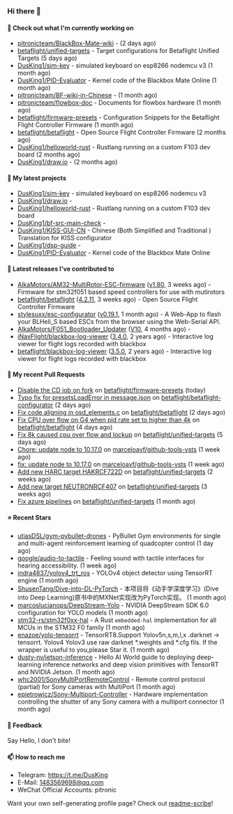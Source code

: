 ### Hi there 👋

#### 👷 Check out what I'm currently working on

- [pitronicteam/BlackBox-Mate-wiki](https://github.com/pitronicteam/BlackBox-Mate-wiki) -  (2 days ago)
- [betaflight/unified-targets](https://github.com/betaflight/unified-targets) - Target configurations for Betaflight Unified Targets (5 days ago)
- [DusKing1/sim-key](https://github.com/DusKing1/sim-key) - simulated keyboard on esp8266 nodemcu v3 (1 month ago)
- [DusKing1/PID-Evaluator](https://github.com/DusKing1/PID-Evaluator) - Kernel code of the Blackbox Mate Online (1 month ago)
- [pitronicteam/BF-wiki-in-Chinese](https://github.com/pitronicteam/BF-wiki-in-Chinese) -  (1 month ago)
- [pitronicteam/flowbox-doc](https://github.com/pitronicteam/flowbox-doc) - Documents for flowbox hardware (1 month ago)
- [betaflight/firmware-presets](https://github.com/betaflight/firmware-presets) - Configuration Snippets for the Betaflight Flight Controller Firmware (1 month ago)
- [betaflight/betaflight](https://github.com/betaflight/betaflight) - Open Source Flight Controller Firmware (2 months ago)
- [DusKing1/helloworld-rust](https://github.com/DusKing1/helloworld-rust) - Rustlang running on a custom F103 dev board (2 months ago)
- [DusKing1/draw.io](https://github.com/DusKing1/draw.io) -  (2 months ago)

#### 🌱 My latest projects

- [DusKing1/sim-key](https://github.com/DusKing1/sim-key) - simulated keyboard on esp8266 nodemcu v3
- [DusKing1/draw.io](https://github.com/DusKing1/draw.io) - 
- [DusKing1/helloworld-rust](https://github.com/DusKing1/helloworld-rust) - Rustlang running on a custom F103 dev board
- [DusKing1/bf-src-main-check](https://github.com/DusKing1/bf-src-main-check) - 
- [DusKing1/KISS-GUI-CN](https://github.com/DusKing1/KISS-GUI-CN) - Chinese (Both Simplified and Traditional ) Translation for KISS configurator
- [DusKing1/dsp-guide](https://github.com/DusKing1/dsp-guide) - 
- [DusKing1/PID-Evaluator](https://github.com/DusKing1/PID-Evaluator) - Kernel code of the Blackbox Mate Online

#### 🔭 Latest releases I've contributed to

- [AlkaMotors/AM32-MultiRotor-ESC-firmware](https://github.com/AlkaMotors/AM32-MultiRotor-ESC-firmware) ([v1.80](https://github.com/AlkaMotors/AM32-MultiRotor-ESC-firmware/releases/tag/v1.80), 3 weeks ago) - Firmware for stm32f051 based speed controllers for use with mutirotors
- [betaflight/betaflight](https://github.com/betaflight/betaflight) ([4.2.11](https://github.com/betaflight/betaflight/releases/tag/4.2.11), 3 weeks ago) - Open Source Flight Controller Firmware
- [stylesuxx/esc-configurator](https://github.com/stylesuxx/esc-configurator) ([v0.19.1](https://github.com/stylesuxx/esc-configurator/releases/tag/v0.19.1), 1 month ago) - A Web-App to flash your BLHeli_S based ESCs from the browser using the Web-Serial API.
- [AlkaMotors/F051_Bootloader_Updater](https://github.com/AlkaMotors/F051_Bootloader_Updater) ([V10](https://github.com/AlkaMotors/F051_Bootloader_Updater/releases/tag/V10), 4 months ago) - 
- [iNavFlight/blackbox-log-viewer](https://github.com/iNavFlight/blackbox-log-viewer) ([3.4.0](https://github.com/iNavFlight/blackbox-log-viewer/releases/tag/3.4.0), 2 years ago) - Interactive log viewer for flight logs recorded with blackbox
- [betaflight/blackbox-log-viewer](https://github.com/betaflight/blackbox-log-viewer) ([3.5.0](https://github.com/betaflight/blackbox-log-viewer/releases/tag/3.5.0), 2 years ago) - Interactive log viewer for flight logs recorded with blackbox

#### 🔨 My recent Pull Requests

- [Disable the CD job on fork](https://github.com/betaflight/firmware-presets/pull/104) on [betaflight/firmware-presets](https://github.com/betaflight/firmware-presets) (today)
- [Typo fix for presetsLoadError in message.json](https://github.com/betaflight/betaflight-configurator/pull/2682) on [betaflight/betaflight-configurator](https://github.com/betaflight/betaflight-configurator) (2 days ago)
- [Fix code aligning in osd_elements.c](https://github.com/betaflight/betaflight/pull/11099) on [betaflight/betaflight](https://github.com/betaflight/betaflight) (2 days ago)
- [Fix CPU over flow on G4 when pid rate set to higher than 4k](https://github.com/betaflight/betaflight/pull/11094) on [betaflight/betaflight](https://github.com/betaflight/betaflight) (4 days ago)
- [Fix 8k caused cpu over flow and lockup](https://github.com/betaflight/unified-targets/pull/532) on [betaflight/unified-targets](https://github.com/betaflight/unified-targets) (5 days ago)
- [Chore: update node to 10.17.0](https://github.com/marceloavf/github-tools-vsts/pull/65) on [marceloavf/github-tools-vsts](https://github.com/marceloavf/github-tools-vsts) (1 week ago)
- [fix: update node to 10.17.0](https://github.com/marceloavf/github-tools-vsts/pull/64) on [marceloavf/github-tools-vsts](https://github.com/marceloavf/github-tools-vsts) (1 week ago)
- [Add new HARC target HAKRCF722D](https://github.com/betaflight/unified-targets/pull/529) on [betaflight/unified-targets](https://github.com/betaflight/unified-targets) (2 weeks ago)
- [Add new target NEUTRONRCF407](https://github.com/betaflight/unified-targets/pull/527) on [betaflight/unified-targets](https://github.com/betaflight/unified-targets) (3 weeks ago)
- [Fix azure pipelines](https://github.com/betaflight/unified-targets/pull/521) on [betaflight/unified-targets](https://github.com/betaflight/unified-targets) (1 month ago)

#### ⭐ Recent Stars

- [utiasDSL/gym-pybullet-drones](https://github.com/utiasDSL/gym-pybullet-drones) - PyBullet Gym environments for single and multi-agent reinforcement learning of quadcopter control (1 day ago)
- [google/audio-to-tactile](https://github.com/google/audio-to-tactile) - Feeling sound with tactile interfaces for hearing accessibility. (1 week ago)
- [indra4837/yolov4_trt_ros](https://github.com/indra4837/yolov4_trt_ros) - YOLOv4 object detector using TensorRT engine (1 month ago)
- [ShusenTang/Dive-into-DL-PyTorch](https://github.com/ShusenTang/Dive-into-DL-PyTorch) - 本项目将《动手学深度学习》(Dive into Deep Learning)原书中的MXNet实现改为PyTorch实现。 (1 month ago)
- [marcoslucianops/DeepStream-Yolo](https://github.com/marcoslucianops/DeepStream-Yolo) - NVIDIA DeepStream SDK 6.0 configuration for YOLO models (1 month ago)
- [stm32-rs/stm32f0xx-hal](https://github.com/stm32-rs/stm32f0xx-hal) - A Rust `embedded-hal` implementation for all MCUs in the STM32 F0 family (1 month ago)
- [enazoe/yolo-tensorrt](https://github.com/enazoe/yolo-tensorrt) - TensorRT8.Support Yolov5n,s,m,l,x .darknet -&gt; tensorrt.  Yolov4  Yolov3 use raw darknet *.weights and *.cfg fils.  If the wrapper is useful to you,please Star it. (1 month ago)
- [dusty-nv/jetson-inference](https://github.com/dusty-nv/jetson-inference) - Hello AI World guide to deploying deep-learning inference networks and deep vision primitives with TensorRT and NVIDIA Jetson. (1 month ago)
- [whc2001/SonyMultiPortRemoteControl](https://github.com/whc2001/SonyMultiPortRemoteControl) - Remote control protocol (partial) for Sony cameras with MultiPort (1 month ago)
- [epietrowicz/Sony-Multiport-Controller](https://github.com/epietrowicz/Sony-Multiport-Controller) - Hardware implementation controlling the shutter of any Sony camera with a multiport connector (1 month ago)

#### 💬 Feedback

Say Hello, I don't bite!

#### 📫 How to reach me

- Telegram: https://t.me/DusKing
- E-Mail: 1483569698@qq.com
- WeChat Official Accounts: pitronic

Want your own self-generating profile page? Check out [readme-scribe](https://github.com/muesli/readme-scribe)!

